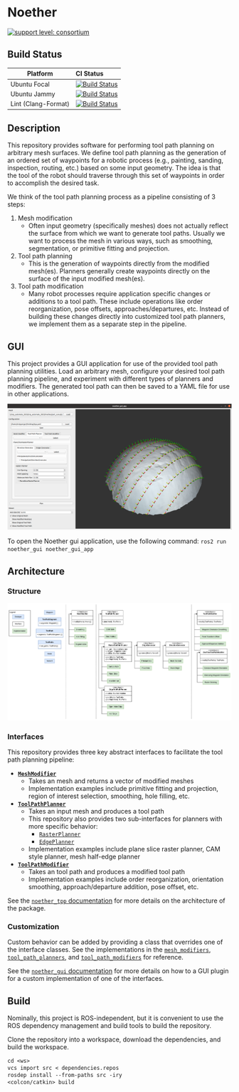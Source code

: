 # Noether

[![support level: consortium](https://img.shields.io/badge/support%20level-consortium-brightgreen.png)](http://rosindustrial.org/news/2016/10/7/better-supporting-a-growing-ros-industrial-software-platform)

## Build Status

Platform             | CI Status
---------------------|:---------
Ubuntu Focal         | [![Build Status](https://github.com/ros-industrial/noether/workflows/Ubuntu/badge.svg)](https://github.com/ros-industrial/noether/actions)
Ubuntu Jammy         | [![Build Status](https://github.com/ros-industrial/noether/workflows/Ubuntu/badge.svg)](https://github.com/ros-industrial/noether/actions)
Lint  (Clang-Format) | [![Build Status](https://github.com/ros-industrial/noether/workflows/Clang-Format/badge.svg)](https://github.com/ros-industrial/ros-industrial/actions)

## Description
This repository provides software for performing tool path planning on arbitrary mesh surfaces.
We define tool path planning as the generation of an ordered set of waypoints for a robotic process (e.g., painting, sanding, inspection, routing, etc.) based on some input geometry.
The idea is that the tool of the robot should traverse through this set of waypoints in order to accomplish the desired task.

We think of the tool path planning process as a pipeline consisting of 3 steps:
1. Mesh modification
    - Often input geometry (specifically meshes) does not actually reflect the surface from which we want to generate tool paths.
    Usually we want to process the mesh in various ways, such as smoothing, segmentation, or primitive fitting and projection.
1. Tool path planning
    - This is the generation of waypoints directly from the modified mesh(es).
    Planners generally create waypoints directly on the surface of the input modified mesh(es).
1. Tool path modification
    - Many robot processes require application specific changes or additions to a tool path. 
    These include operations like order reorganization, pose offsets, approaches/departures, etc.
    Instead of building these changes directly into customized tool path planners, we implement them as a separate step in the pipeline.

## GUI
This project provides a GUI application for use of the provided tool path planning utilities.
Load an arbitrary mesh, configure your desired tool path planning pipeline, and experiment with different types of planners and modifiers.
The generated tool path can then be saved to a YAML file for use in other applications.

![GUI](docs/gui.png)

To open the Noether gui application, use the following command:
`ros2 run noether_gui noether_gui_app`

## Architecture

### Structure
![Architecture](docs/architecture.png)

### Interfaces
This repository provides three key abstract interfaces to facilitate the tool path planning pipeline:
- **[`MeshModifier`](noether_tpp/include/noether_tpp/core/mesh_modifier.h)**
  - Takes an mesh and returns a vector of modified meshes
  - Implementation examples include primitive fitting and projection, region of interest selection, smoothing, hole filling, etc.
- **[`ToolPathPlanner`](noether_tpp/include/noether_tpp/core/tool_path_planner.h)**
  - Takes an input mesh and produces a tool path
  - This repository also provides two sub-interfaces for planners with more specific behavior:
    - [`RasterPlanner`](noether_tpp/include/noether_tpp/tool_path_planners/raster/raster_planner.h)
    - [`EdgePlanner`](noether_tpp/include/noether_tpp/tool_path_planners/edge/edge_planner.h)
  - Implementation examples include plane slice raster planner, CAM style planner, mesh half-edge planner
- **[`ToolPathModifier`](noether_tpp/include/noether_tpp/core/tool_path_modifier.h)**
  - Takes an tool path and produces a modified tool path
  - Implementation examples include order reorganization, orientation smoothing, approach/departure addition, pose offset, etc.

See the [`noether_tpp` documentation](noether_tpp/README.md) for more details on the architecture of the package.

### Customization
Custom behavior can be added by providing a class that overrides one of the interface classes.
See the implementations in the [`mesh_modifiers`](noether_tpp/include/noether_tpp/mesh_modifiers), [`tool_path_planners`](noether_tpp/include/noether_tpp/tool_path_planners), and [`tool_path_modifiers`](noether_tpp/include/noether_tpp/tool_path_modifiers) for reference.

See the [`noether_gui` documentation](noether_gui/README.md) for more details on how to a GUI plugin for a custom implementation of one of the interfaces.

## Build
Nominally, this project is ROS-independent, but it is convenient to use the ROS dependency management and build tools to build the repository.

Clone the repository into a workspace, download the dependencies, and build the workspace.

```commandLine
cd <ws>
vcs import src < dependencies.repos
rosdep install --from-paths src -iry
<colcon/catkin> build
```

